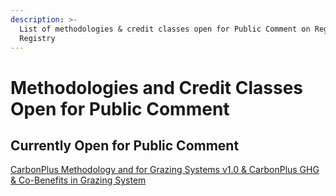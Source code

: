 ```yaml
---
description: >-
  List of methodologies & credit classes open for Public Comment on Regen
  Registry
---
```


# Methodologies and Credit Classes Open for Public Comment

## **Currently Open for Public Comment**

[CarbonPlus Methodology and for Grazing Systems v1.0 & CarbonPlus GHG & Co-Benefits in Grazing System](methodologies-and-credit-classes-open-for-public-comment/carbonplus-methodology-for-grazing-systems-v1.0-and-carbonplus-ghg-and-co-benefits-in-grazing-system.md)

